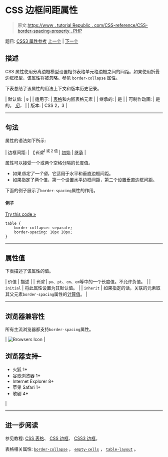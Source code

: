 # CSS 边框间距属性

> 原文:[https://www . tutorial Republic . com/CSS-reference/CSS-border-spacing-property . PHP](https://www.tutorialrepublic.com/css-reference/css-border-spacing-property.php)

题目: [CSS3 属性参考](css3-properties.php) [上一个](css-border-right-width-property.php) | [下一个](css-border-style-property.php)

## 描述

CSS 属性使用分离边框模型设置相邻表格单元格边框之间的间距。如果使用折叠边框模型，该属性将被忽略。参见 [`border-collapse`](css-border-collapse-property.php) 属性。

下表总结了该属性的用法上下文和版本历史记录。

| 默认值: | `0` |
| 适用于: | [表格](../html-tutorial/html-tables.php)和内嵌表格元素 |
| 继承的: | 是 |
| 可制作动画: | 是的。 [*见*](css-animatable-properties.php)*。* |
| 版本: | CSS 2，3 |

* * *

## 句法

属性的语法如下所示:

| 边框间距: | 【*长度*<sup>1 或 2 值</sup> &#124; [初始](../definitions.php#initial) &#124; [继承](../definitions.php#inherit) |

属性可以接受一个或两个空格分隔的长度值。

*   如果*指定了一个值*，它适用于水平和垂直边框间距。
*   如果指定了两个值，第一个设置水平边框间距，第二个设置垂直边框间距。

下面的例子展示了`border-spacing`属性的作用。

#### 例子

[Try this code »](../codelab.php?topic=css&file=border-spacing-property "Try this code using online Editor")

```
table {
    border-collapse: separate;
    border-spacing: 10px 20px;
}
```

* * *

## 属性值

下表描述了该属性的值。

| 价值 | 描述 |
| *长度* | `px`、`pt`、`cm`、`em`等中的一个长度值。不允许负值。 |
| `initial` | 将此属性设置为其默认值。 |
| `inherit` | 如果指定的话，关联的元素取其父元素`border-spacing`属性的[计算值](../definitions.php#computed-value)。 |

* * *

## 浏览器兼容性

所有主流浏览器都支持`border-spacing`属性。

| ![Browsers Icon](../Images/e9331123c77668c1832e541c2fca1002.png) | 

## 浏览器支持–

*   火狐 1+
*   谷歌浏览器 1+
*   Internet Explorer 8+
*   苹果 Safari 1+
*   歌剧 4+

 |

* * *

## 进一步阅读

参见教程: [CSS 表格](../css-tutorial/css-tables.php)、 [CSS 边框](../css-tutorial/css-border.php)、 [CSS3 边框](../css-tutorial/css3-border.php)。

表格相关属性: [`border-collapse`](css-border-collapse-property.php) ， [`empty-cells`](css-empty-cells-property.php) ， [`table-layout`](css-table-layout-property.php) 。